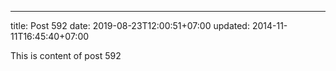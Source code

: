 ---
title: Post 592
date: 2019-08-23T12:00:51+07:00
updated: 2014-11-11T16:45:40+07:00

This is content of post 592